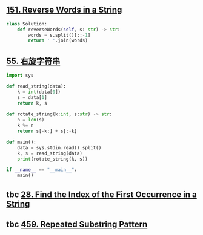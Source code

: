 ## [151. Reverse Words in a String]()
```python
class Solution:
    def reverseWords(self, s: str) -> str:
        words = s.split()[::-1]
        return ' '.join(words)
```

## [55. 右旋字符串](https://leetcode.com/problems/reverse-words-in-a-string/)
```python
import sys

def read_string(data):
    k = int(data[0])
    s = data[1]
    return k, s
    
def rotate_string(k:int, s:str) -> str:
    n = len(s)
    k %= n
    return s[-k:] + s[:-k]

def main():
    data = sys.stdin.read().split()
    k, s = read_string(data)
    print(rotate_string(k, s))

if __name__ == "__main__":
    main()
```
## tbc [28. Find the Index of the First Occurrence in a String](https://leetcode.com/problems/find-the-index-of-the-first-occurrence-in-a-string/)

## tbc [459. Repeated Substring Pattern](https://leetcode.com/problems/repeated-substring-pattern/)